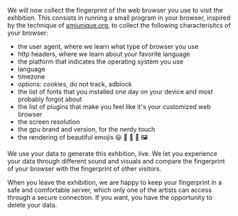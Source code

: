 We will now collect the fingerprint of the web browser you use to visit the exhbition. This consists in running a small program in your browser, inspired by the technique of [amiunique.org](https://amiunique.org), to collect the following characterisitcs of your browser:
- the user agent, where we learn what type of browser you use
- http headers, where we learn about your favorite language
- the platform that indicates the operating system you use
- language
- timezone
- options: cookies, do not track, adblock
- the list of fonts that you installed one day on your device and most probably forgot about
- the list of plugins that make you feel like it's your customized web browser
- the screen resolution
- the gpu brand and version, for the nerdy touch
- the rendering of beautiful emojis 😃 🦠 🎉 🚀 🖼️

We use your data to generate this exhbition, live. We let you experience your data through different sound and visuals and compare the fingerprint of your browser with the fingerprint of other visitors.

When you leave the exhibition, we are happy to keep your fingerprint in a safe and comfortable server, which only one of the artists can access through a secure connection. If you want, you have the opportunity to delete your data.
